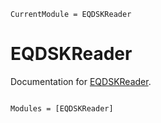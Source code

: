 ```@meta
CurrentModule = EQDSKReader
```

# EQDSKReader

Documentation for [EQDSKReader](https://gitlab.iterrf.ru/dvp/EQDSKReader.jl).

```@index
```

```@autodocs
Modules = [EQDSKReader]
```
